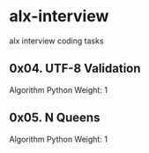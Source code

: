 # alx-interview

alx interview coding tasks

## 0x04. UTF-8 Validation
Algorithm
Python
 Weight: 1

## 0x05. N Queens
Algorithm
Python
 Weight: 1

